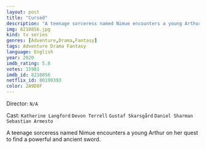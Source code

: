 ```yaml
---
layout: post
title: "Cursed"
description: "A teenage sorceress named Nimue encounters a young Arthur on her quest to find a powerful and ancient sword..."
img: 8210856.jpg
kind: tv series
genres: [Adventure,Drama,Fantasy]
tags: Adventure Drama Fantasy 
language: English
year: 2020
imdb_rating: 5.8
votes: 15981
imdb_id: 8210856
netflix_id: 80199393
color: 2A9D8F
---
```

Director: `N/A`  

Cast: `Katherine Langford` `Devon Terrell` `Gustaf Skarsgård` `Daniel Sharman` `Sebastian Armesto` 

A teenage sorceress named Nimue encounters a young Arthur on her quest to find a powerful and ancient sword.